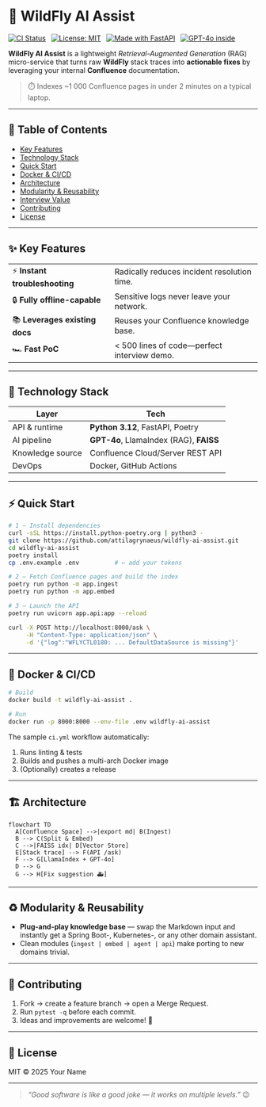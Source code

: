 
# 🚀 WildFly AI Assist

[![CI Status](https://github.com/attilagrynaeus/wildfly-ai-assist/badges/main/pipeline.svg)](../../-/pipelines) 
[![License: MIT](https://img.shields.io/badge/License-MIT-blue.svg)](LICENSE) 
[![Made with FastAPI](https://img.shields.io/badge/FastAPI-0.111+-informational?logo=fastapi)](https://fastapi.tiangolo.com/) 
[![GPT-4o inside](https://img.shields.io/badge/GPT--4o-powered-critical?logo=openai)](https://openai.com)

**WildFly AI Assist** is a lightweight *Retrieval-Augmented Generation* (RAG) micro-service that turns raw **WildFly** stack traces into **actionable fixes** by leveraging your internal **Confluence** documentation.

> ⏱️ Indexes ~1 000 Confluence pages in under 2 minutes on a typical laptop.

---

## 📑 Table of Contents
- [Key Features](#-key-features)
- [Technology Stack](#-technology-stack)
- [Quick Start](#-quick-start)
- [Docker & CI/CD](#-docker--cicd)
- [Architecture](#-architecture)
- [Modularity & Reusability](#-modularity--reusability)
- [Interview Value](#-interview-value)
- [Contributing](#-contributing)
- [License](#-license)

---

## ✨ Key Features
| | |
|---|---|
| ⚡ **Instant troubleshooting** | Radically reduces incident resolution time. |
| 🔒 **Fully offline-capable** | Sensitive logs never leave your network. |
| 📚 **Leverages existing docs** | Reuses your Confluence knowledge base. |
| 🏎️ **Fast PoC** | < 500 lines of code—perfect interview demo. |

---

## 🧰 Technology Stack
| Layer | Tech |
|---|---|
| API & runtime | **Python 3.12**, FastAPI, Poetry |
| AI pipeline | **GPT-4o**, LlamaIndex (RAG), **FAISS** |
| Knowledge source | Confluence Cloud/Server REST API |
| DevOps | Docker, GitHub Actions |

---

## ⚡ Quick Start

```bash
# 1 – Install dependencies
curl -sSL https://install.python-poetry.org | python3 -
git clone https://github.com/attilagrynaeus/wildfly-ai-assist.git
cd wildfly-ai-assist
poetry install
cp .env.example .env          # ← add your tokens

# 2 – Fetch Confluence pages and build the index
poetry run python -m app.ingest
poetry run python -m app.embed

# 3 – Launch the API
poetry run uvicorn app.api:app --reload
````

```bash
curl -X POST http://localhost:8000/ask \
     -H "Content-Type: application/json" \
     -d '{"log":"WFLYCTL0180: ... DefaultDataSource is missing"}'
```

---

## 🐳 Docker & CI/CD

```bash
# Build
docker build -t wildfly-ai-assist .

# Run
docker run -p 8000:8000 --env-file .env wildfly-ai-assist
```

The sample `ci.yml` workflow automatically:

1. Runs linting & tests
2. Builds and pushes a multi-arch Docker image
3. (Optionally) creates a release

---

## 🏗️ Architecture

```mermaid
flowchart TD
  A[Confluence Space] -->|export md| B(Ingest)
  B --> C(Split & Embed)
  C -->|FAISS idx| D[Vector Store]
  E[Stack trace] --> F(API /ask)
  F --> G[LlamaIndex + GPT-4o]
  D --> G
  G --> H[Fix suggestion 🚑]
```

---

## ♻️ Modularity & Reusability

* **Plug-and-play knowledge base** — swap the Markdown input and instantly get a Spring Boot-, Kubernetes-, or any other domain assistant.
* Clean modules (`ingest | embed | agent | api`) make porting to new domains trivial.


---

## 🤝 Contributing

1. Fork → create a feature branch → open a Merge Request.
2. Run `pytest -q` before each commit.
3. Ideas and improvements are welcome! 🎉

---

## 📝 License

MIT © 2025 Your Name

---

> *“Good software is like a good joke — it works on multiple levels.”* 😉

```
